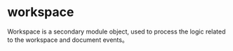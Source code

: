 # workspace

Workspace is a secondary module object, used to process the logic related to the workspace and document events。
